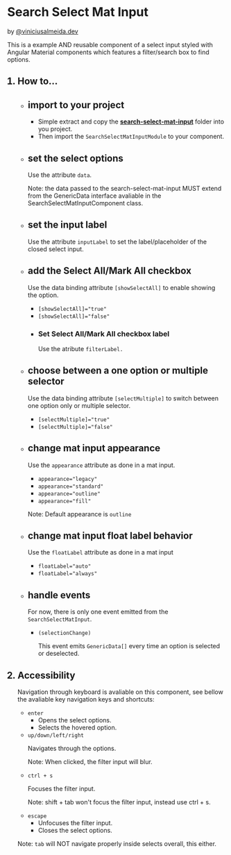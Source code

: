 <div id="intro">
  <h1>Search Select Mat Input</h1>
  <p>by  <a href="https://viniciusalmeida.dev">@viniciusalmeida.dev</a></p>
  <p>
    This is a example AND reusable component of a select input styled with Angular Material components which features a filter/search box to find options.
  </p>
</div>

<div>
  <ol>
    <h2><li id="howto">How to...</li></h2>
    <ul>
      <li>
        <h2>import to your project</h2>
        <ul>
          <li>Simple extract and copy the <strong><a href="src/app/search-select-mat-input">search-select-mat-input</a></strong> folder into you project.</li>
          <li>Then import the <code>SearchSelectMatInputModule</code> to your component.</li>
        </ul>
      </li>
      <li>
        <h2>set the select options</h2>
        <p>Use the attribute <code>data</code>.</p>
        <p>Note: the data passed to the search-select-mat-input MUST extend from the GenericData interface avaliable in the SearchSelectMatInputComponent class.</p>
      </li>
      <li>
        <h2>set the input label</h2>
        <p>Use the attribute <code>inputLabel</code> to set the label/placeholder of the closed select input.</p>
      </li>    
      <li>
        <h2>add the Select All/Mark All checkbox</h2>
        <p>Use the data binding attribute <code>[showSelectAll]</code> to enable showing the option.</p>
        <ul>
          <li>
            <code>[showSelectAll]="true"</code>
          </li>
          <li>
            <code>[showSelectAll]="false"</code>
          </li>
          <li>
            <h3>Set Select All/Mark All checkbox label</h3>
            <p>Use the atribute <code>filterLabel.</code></p>
          </li>
        </ul>
      </li>    
      <li>
        <h2>choose between a one option or multiple selector</h2>
        <p>Use the data binding attribute <code>[selectMultiple]</code> to switch between one option only or multiple selector.</p>
        <ul>
          <li>
            <code>[selectMultiple]="true"</code>
          </li>
          <li>
            <code>[selectMultiple]="false"</code>
          </li>
        </ul>
      </li>    
      <li>
        <h2>change mat input appearance</h2>
        <p>Use the <code>appearance</code> attribute as done in a mat input.</p>
        <ul>
          <li>
            <code>appearance="legacy"</code>
          </li>
          <li>
            <code>appearance="standard"</code>
          </li>
          <li>
            <code>appearance="outline"</code>
          </li>
          <li>
            <code>appearance="fill"</code>
          </li>
        </ul>
        <p>Note: Default appearance is <code>outline</code></p>
      </li>    
      <li>
        <h2>change mat input float label behavior</h2>
        <p>Use the <code>floatLabel</code> attribute as done in a mat input</p>
        <ul>
          <li>
            <code>floatLabel="auto"</code>
          </li>
          <li>
            <code>floatLabel="always"</code>
          </li>
        </ul>
      </li>
      <li>
        <h2>handle events</h2>
        <p>For now, there is only one event emitted from the <code>SearchSelectMatInput</code>.</p>
        <ul>
          <li>
            <p><code>(selectionChange)</code></p>
            <p>This event emits <code>GenericData[]</code> every time an option is selected or deselected.</p>
          </li>
        </ul>
      </li>
    </ul>
    <h2><li id="accessibility">Accessibility</li></h2>
    <p>Navigation through keyboard is avaliable on this component, see bellow the avaliable key navigation keys and shortcuts:</p>
    <ul>
      <li>
        <code>enter</code>
        <ul>
          <li>Opens the select options.</li>
          <li>Selects the hovered option.</li>
        </ul>
      </li>
      <li>
        <code>up/down/left/right</code>
        <p>Navigates through the options.</p>
        <p>Note: When clicked, the filter input will blur.</p>
      </li>
      <li>
        <code>ctrl + s</code>
        <p>Focuses the filter input.</p>
        <p>Note: shift + tab won't focus the filter input, instead use ctrl + s.</p>
      </li>
      <li>
        <code>escape</code>
        <ul>
          <li>Unfocuses the filter input.</li>
          <li>Closes the select options.</li>
        </ul>
      </li>
    </ul>
    <p>Note: <code>tab</code> will NOT navigate properly inside selects overall, this either.</p>
  </ol>
</div>
